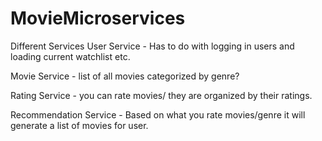 # MovieMicroservices

Different Services
User Service - Has to do with logging in users and loading current watchlist  etc.

Movie Service - list of all movies categorized by genre?

Rating Service - you can rate movies/ they are organized by their ratings.

Recommendation Service - Based on what you rate movies/genre it will generate a list of movies for user.
